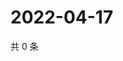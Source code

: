 # 2022-04-17

共 0 条

<!-- BEGIN WEIBO -->
<!-- 最后更新时间 Sun Apr 17 2022 21:21:54 GMT+0800 (China Standard Time) -->

<!-- END WEIBO -->
